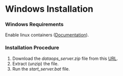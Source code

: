 # Windows Installation

### Windows Requirements

Enable linux containers \([Documentation](https://docs.microsoft.com/en-us/virtualization/windowscontainers/deploy-containers/linux-containers)\).

### Installation Procedure

1. Download the _dataops\_server.zip_ file from this [URL](https://dataops-store.s3.amazonaws.com/dataops_server.zip).
2. Extract \(unzip\) the file.
3. Run the _start\_server.bat_ file.









